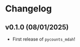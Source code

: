 # Changelog

<!--next-version-placeholder-->

## v0.1.0 (08/01/2025)

- First release of `pycounts_mdah`!
